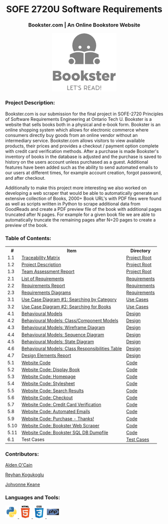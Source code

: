 <h1 align="center">SOFE 2720U Software Requirements</h1>
<h3 align="center">Bookster.com | An Online Bookstore Website</h3>

<p align="center"><img src="logo.png" alt="bookster logo"></p>

<h3 align="left">Project Description:</h3>
<p align="left">Bookster.com is our submission for the final project in SOFE-2720 Principles of Software Requirements Engineering at Ontario Tech U. Bookster is a website that sells books both in a physical and e-book form. Bookster is an online shopping system which allows for electronic commerce where consumers directly buy goods from an online vendor without an intermediary service. Bookster.com allows visitors to view available products, their prices and provides a checkout / payment option complete with credit card verification methods. After a purchase is made Bookster's inventory of books in the database is adjusted and the purchase is saved to history on the users account unless purchased as a guest. Additional features have been added such as the ability to send automated emails to our users at different times, for example account creation, forgot password, and after checkout.</p>

<p align="left">Additionally to make this project more interesting we also worked on developing a web scraper that would be able to automatically generate an extensive collection of Books, 2000+ Book URL's with PDF files were found as well as scripts written in Python to scrape additional data from GoodReads and create a PDF preview file of the book with additional pages truncated after N pages. For example for a given book file we are able to automatically truncate the remaining pages after N=20 pages to create a preview of the book.</p>
  
<h3 align="left">Table of Contents:</h3>
<table>
  <tr>
    <th>#</th>
    <th>Item</th>
    <th>Directory</th>
  </tr>
  <tr>
    <td>1.1</td>
    <td><a href="https://github.com/Winter22SOFE2720/Bookster-W22-SOFE-2720/blob/main/traceability_matrix.png">Traceability Matrix</a></td>
    <td><a href="https://github.com/Winter22SOFE2720/Bookster-W22-SOFE-2720">Project Root</a></td>
  </tr>
  <tr>
    <td>1.2</td>
    <td><a href="https://github.com/Winter22SOFE2720/Bookster-W22-SOFE-2720/blob/main/README.md">Project Description</a></td>
    <td><a href="https://github.com/Winter22SOFE2720/Bookster-W22-SOFE-2720">Project Root</a></td>
  </tr>
  <tr>
    <td>1.3</td>
    <td><a href="https://github.com/Winter22SOFE2720/Bookster-W22-SOFE-2720/blob/main/Team_Assessment_Report.pdf">Team Assessment Report</a></td>
    <td><a href="https://github.com/Winter22SOFE2720/Bookster-W22-SOFE-2720">Project Root</a></td>
  </tr>
  <tr>
    <td>2.1</td>
    <td><a href="https://github.com/Winter22SOFE2720/Bookster-W22-SOFE-2720/blob/main/Requirements/REQUIREMENTS_LIST.md">List of Requirements</a></td>
    <td><a href="https://github.com/Winter22SOFE2720/Bookster-W22-SOFE-2720/tree/main/Requirements">Requirements</a></td>
  </tr>
  <tr>
    <td>2.2</td>
    <td><a href="https://github.com/Winter22SOFE2720/Bookster-W22-SOFE-2720/blob/main/Requirements/REQUIREMENTS_REPORT.md">Requirements Report</a></td>
    <td><a href="https://github.com/Winter22SOFE2720/Bookster-W22-SOFE-2720/tree/main/Requirements">Requirements</a></td>
  </tr>
  <tr>
    <td>2.3</td>
    <td><a href="https://github.com/Winter22SOFE2720/Bookster-W22-SOFE-2720/blob/main/Requirements/REQUIREMENTS_DIAGRAMS.pdf">Requirements Diagrams</a></td>
    <td><a href="https://github.com/Winter22SOFE2720/Bookster-W22-SOFE-2720/tree/main/Requirements">Requirements</a></td>
  </tr>
  <tr>
    <td>3.1</td>
    <td><a href="https://github.com/Winter22SOFE2720/Bookster-W22-SOFE-2720/blob/main/Use%20Cases/use_case_1.pdf">Use Case Diagram #1: Searching by Category</a></td>
    <td><a href="https://github.com/Winter22SOFE2720/Bookster-W22-SOFE-2720/tree/main/Use%20Cases">Use Cases</a></td>
  </tr>
  <tr>
    <td>3.2</td>
    <td><a href="https://github.com/Winter22SOFE2720/Bookster-W22-SOFE-2720/blob/main/Use%20Cases/use_case_2.pdf">Use Case Diagram #2: Searching for Books</a></td>
    <td><a href="https://github.com/Winter22SOFE2720/Bookster-W22-SOFE-2720/tree/main/Use%20Cases">Use Cases</a></td>
  </tr>
  <tr>
    <td>4.1</td>
    <td><a href="https://github.com/Winter22SOFE2720/Bookster-W22-SOFE-2720/tree/main/Design">Behavioural Models</a></td>
    <td><a href="https://github.com/Winter22SOFE2720/Bookster-W22-SOFE-2720/tree/main/Design">Design</a></td>
  </tr>
  <tr>
    <td>4.2</td>
    <td><a href="https://github.com/Winter22SOFE2720/Bookster-W22-SOFE-2720/blob/main/Design/class_model.png">Behavioural Models: Class/Component Models</a></td>
    <td><a href="https://github.com/Winter22SOFE2720/Bookster-W22-SOFE-2720/tree/main/Design">Design</a></td>
  </tr>
  <tr>
    <td>4.3</td>
    <td><a href="https://github.com/Winter22SOFE2720/Bookster-W22-SOFE-2720/blob/main/Design/wireframe_diagram.png">Behavioural Models: Wireframe Diagram</a></td>
    <td><a href="https://github.com/Winter22SOFE2720/Bookster-W22-SOFE-2720/tree/main/Design">Design</a></td>
  </tr>
  <tr>
    <td>4.4</td>
    <td><a href="https://github.com/Winter22SOFE2720/Bookster-W22-SOFE-2720/blob/main/Design/sequence_diagram.png">Behavioural Models: Sequence Diagram</a></td>
    <td><a href="https://github.com/Winter22SOFE2720/Bookster-W22-SOFE-2720/tree/main/Design">Design</a></td>
  </tr>
  <tr>
    <td>4.5</td>
    <td><a href="https://github.com/Winter22SOFE2720/Bookster-W22-SOFE-2720/blob/main/Design/state_diagram.png">Behavioural Models: State Diagram</a></td>
    <td><a href="https://github.com/Winter22SOFE2720/Bookster-W22-SOFE-2720/tree/main/Design">Design</a></td>
  </tr>
  <tr>
    <td>4.6</td>
    <td><a href="https://github.com/Winter22SOFE2720/Bookster-W22-SOFE-2720/blob/main/Design/class_responsibilities_table.png">Behavioural Models: Class Responsibilities Table</a></td>
    <td><a href="https://github.com/Winter22SOFE2720/Bookster-W22-SOFE-2720/tree/main/Design">Design</a></td>
  </tr>
  <tr>
    <td>4.7</td>
    <td><a href="https://github.com/Winter22SOFE2720/Bookster-W22-SOFE-2720/blob/main/Design/Design_Element_Report.pdf">Design Elements Report</a></td>
    <td><a href="https://github.com/Winter22SOFE2720/Bookster-W22-SOFE-2720/tree/main/Design">Design</a></td>
  </tr>
  <tr>
    <td>5.1</td>
    <td><a href="https://github.com/Winter22SOFE2720/Bookster-W22-SOFE-2720/tree/main/Code">Website Code</a></td>
    <td><a href="https://github.com/Winter22SOFE2720/Bookster-W22-SOFE-2720/tree/main/Code">Code</a></td>
  </tr>
  <tr>
    <td>5.2</td>
    <td><a href="https://github.com/Winter22SOFE2720/Bookster-W22-SOFE-2720/blob/main/Code/BookDisplay.php">Website Code: Display Book</a></td>
    <td><a href="https://github.com/Winter22SOFE2720/Bookster-W22-SOFE-2720/blob/main/Code">Code</a></td>
  </tr>
  <tr>
    <td>5.3</td>
    <td><a href="https://github.com/Winter22SOFE2720/Bookster-W22-SOFE-2720/blob/main/Code/Bookster%20-%20HomePage.html">Website Code: Homepage</a></td>
    <td><a href="https://github.com/Winter22SOFE2720/Bookster-W22-SOFE-2720/blob/main/Code">Code</a></td>
  </tr>
  <tr>
    <td>5.4</td>
    <td><a href="https://github.com/Winter22SOFE2720/Bookster-W22-SOFE-2720/blob/main/Code/booksterStyleSheet.css">Website Code: Stylesheet</a></td>
    <td><a href="https://github.com/Winter22SOFE2720/Bookster-W22-SOFE-2720/blob/main/Code">Code</a></td>
  </tr>
  <tr>
    <td>5.5</td>
    <td><a href="https://github.com/Winter22SOFE2720/Bookster-W22-SOFE-2720/blob/main/Code/browsing.php">Website Code: Search Results</a></td>
    <td><a href="https://github.com/Winter22SOFE2720/Bookster-W22-SOFE-2720/blob/main/Code">Code</a></td>
  </tr>
  <tr>
    <td>5.6</td>
    <td><a href="https://github.com/Winter22SOFE2720/Bookster-W22-SOFE-2720/blob/main/Code/checkout.php">Website Code: Checkout</a></td>
    <td><a href="https://github.com/Winter22SOFE2720/Bookster-W22-SOFE-2720/blob/main/Code">Code</a></td>
  </tr>
  <tr>
    <td>5.7</td>
    <td><a href="https://github.com/Winter22SOFE2720/Bookster-W22-SOFE-2720/blob/main/Code/credit.c">Website Code: Credit Card Verification</a></td>
    <td><a href="https://github.com/Winter22SOFE2720/Bookster-W22-SOFE-2720/blob/main/Code">Code</a></td>
  </tr>
  <tr>
    <td>5.8</td>
    <td><a href="https://github.com/Winter22SOFE2720/Bookster-W22-SOFE-2720/blob/main/Code/email_sender.php">Website Code: Automated Emails</a></td>
    <td><a href="https://github.com/Winter22SOFE2720/Bookster-W22-SOFE-2720/blob/main/Code">Code</a></td>
  </tr>
  <tr>
    <td>5.9</td>
    <td><a href="https://github.com/Winter22SOFE2720/Bookster-W22-SOFE-2720/blob/main/Code/thanksForPurchase.html">Website Code: Purchase - Thanks!</a></td>
    <td><a href="https://github.com/Winter22SOFE2720/Bookster-W22-SOFE-2720/blob/main/Code">Code</a></td>
  </tr>
  <tr>
    <td>5.10</td>
    <td><a href="https://github.com/Winter22SOFE2720/Bookster-W22-SOFE-2720/tree/main/Code/Web%20Scraper">Website Code: Bookster Web Scraper</a></td>
    <td><a href="https://github.com/Winter22SOFE2720/Bookster-W22-SOFE-2720/blob/main/Code">Code</a></td>
  </tr>
  <tr>
    <td>5.11</td>
    <td><a href="https://github.com/Winter22SOFE2720/Bookster-W22-SOFE-2720/blob/main/Code/bookster_db.sql">Website Code: Bookster SQL DB Dumpfile</a></td>
    <td><a href="https://github.com/Winter22SOFE2720/Bookster-W22-SOFE-2720/blob/main/Code">Code</a></td>
  </tr>
  <tr>
    <td>6.1</td>
    <td>Test Cases</td>
    <td><a href="https://github.com/Winter22SOFE2720/Bookster-W22-SOFE-2720/tree/main/Test%20Case">Test Cases</a></td>
  </tr>
</table>

<h3 align="left">Contributors:</h3>
<a href="https://github.com/lcbathtissue/"><p align="left">Alden O'Cain</p></a>
<a href="https://github.com/reyhankogukoglu"><p align="left">Reyhan Kogukoglu</p></a>
<a href="https://github.com/JohvonneK"><p align="left">Johvonne Keane</p></a>
  
<h3 align="left">Languages and Tools:</h3>
<p align="left"> 
  <a href="https://www.python.org" target="_blank" rel="noreferrer"> <img src="https://raw.githubusercontent.com/devicons/devicon/master/icons/python/python-original.svg" alt="python" width="40" height="40"/> </a>
  <a href="https://www.w3.org/html/" target="_blank" rel="noreferrer"> <img src="https://raw.githubusercontent.com/devicons/devicon/master/icons/html5/html5-original-wordmark.svg" alt="html5" width="40" height="40"/> </a> 
  <a href="https://www.w3schools.com/css/" target="_blank" rel="noreferrer"> <img src="https://raw.githubusercontent.com/devicons/devicon/master/icons/css3/css3-original-wordmark.svg" alt="css3" width="40" height="40"/> </a> 
  <a href="https://www.php.net" target="_blank" rel="noreferrer"> <img src="https://raw.githubusercontent.com/devicons/devicon/master/icons/php/php-original.svg" alt="php" width="40" height="40"/> </a> 
 
</p>
